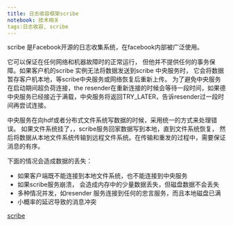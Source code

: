 ```yaml
---
title: 日志收容框架scribe
notebook: 技术相关
tags:日志收容, scribe 
---
```

scribe 是Facebook开源的日志收集系统，在facebook内部被广泛使用。 

它可以保证在任何网络和机器故障时的正常运行， 但他并不提供任何的事务保障。如果客户机的scribe 实例无法将数据发送到scribe 中央服务时， 它会将数据暂存客户机本地，等scribe中央服务或网络恢复后重新上传。 
为了避免中央服务在启动期间超负荷连接，the resender在重新连接的时候会等待一段时间，如果德中央服务已经接近于满载，中央服务将返回TRY_LATER，告诉resender过一段时间再尝试连接。

中央服务在向hdf或者分布式文件系统写数据的时候，采用统一的方式来处理错误。 如果文件系统挂了，，scribe服务回家数据写到本地，直到文件系统恢复， 然后将数据从本地文件系统传输到远程文件系统。在传输和重发的过程中，需要保证消息的有序。

下面的情况会造成数据的丢失：
+ 如果客户端既不能连接到本地文件系统，也不能连接到中央服务
+ 如果scribe服务崩溃， 会造成内存中的少量数据丢失，但磁盘数据不会丢失
+ 多种情况并发，如resender 服务连接到任何的忠言服务，而且本地磁盘已满
+ 小概率的延迟导致的消息冲突






[scribe](https://github.com/facebookarchive/scribe/wiki/Scribe-Overview)
